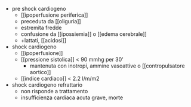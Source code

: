 - pre shock cardiogeno
	- [[ipoperfusione periferica]]
	- preceduta da [[oliguria]]
	- estremita fredde
	- confusione da [[ipossiemia]] o [[edema cerebrale]]
	- +lattati, [[acidosi]]
- shock cardiogeno
	- [[ipoperfusione]]
	- [[pressione sistolica]] < 90 mmhg per 30'
		- mantenuta con inotropi, ammine vasoattive o [[contropulsatore aortico]]
	- [[indice cardiaco]] < 2.2 l/m/m2
- shock cardiogeno refrattario
	- non risponde a trattamento
	- insufficienza cardiaca acuta grave, morte